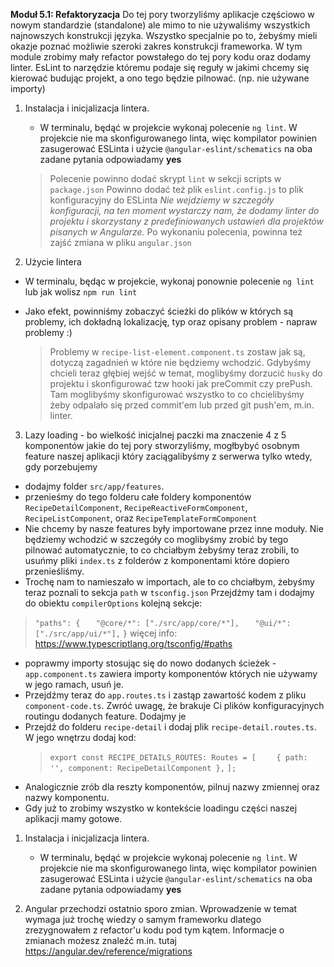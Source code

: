 **Moduł 5.1: Refaktoryzacja**
Do tej pory tworzyliśmy aplikacje częściowo w nowym standardzie (standalone) ale mimo to nie używaliśmy wszystkich najnowszych konstrukcji języka.
Wszystko specjalnie po to, żebyśmy mieli okazje poznać możliwie szeroki zakres konstrukcji frameworka.
W tym module zrobimy mały refactor powstałego do tej pory kodu oraz dodamy linter.
EsLint to narzędzie któremu podaje się reguły w jakimi chcemy się kierować budując projekt, a ono tego będzie pilnować. (np. nie używane importy)

1. Instalacja i inicjalizacja lintera.
   * W terminalu, będąć w projekcie wykonaj polecenie `ng lint`. W projekcie nie ma skonfigurowanego linta, więc kompilator powinien zasugerować ESLinta i użycie `@angular-eslint/schematics` na oba zadane pytania odpowiadamy **yes**

    > Polecenie powinno dodać skrypt `lint` w sekcji scripts w `package.json`
    > Powinno dodać też plik `eslint.config.js` to plik konfiguracyjny do ESLinta
    > _Nie wejdziemy w szczegóły konfiguracji, na ten moment wystarczy nam,_
    > _że dodamy linter do projektu i skorzystany z predefiniowanych ustawień dla projektów pisanych w Angularze._
    > Po wykonaniu polecenia, powinna też zajść zmiana w pliku `angular.json`
2. Użycie lintera
  * W terminalu, będąc w projekcie, wykonaj ponownie polecenie `ng lint` lub jak wolisz `npm run lint`
  * Jako efekt, powinniśmy zobaczyć ścieżki do plików w których są problemy, ich dokładną lokalizację, typ oraz opisany problem - napraw problemy :)
    
    > Problemy w `recipe-list-element.component.ts` zostaw jak są, dotyczą zagadnień w które nie będziemy wchodzić.
    > Gdybyśmy chcieli teraz głębiej wejść w temat, moglibyśmy dorzucić `husky` do projektu i skonfigurować tzw hooki jak preCommit czy prePush.
    > Tam moglibyśmy skonfigurować wszystko to co chcielibyśmy żeby odpalało się przed commit'em lub przed git push'em, m.in. linter.

3. Lazy loading - bo wielkość inicjalnej paczki ma znaczenie
  4 z 5 komponentów jakie do tej pory stworzyliśmy, mogłbybyć osobnym feature naszej aplikacji który zaciągalibyśmy z serwerwa tylko wtedy, gdy porzebujemy

  * dodajmy folder `src/app/features`.
  * przenieśmy do tego folderu całe foldery komponentów `RecipeDetailComponent`, `RecipeReactiveFormComponent`, `RecipeListComponent`, oraz `RecipeTemplateFormComponent`
  * Nie chcemy by nasze features były importowane przez inne moduły. Nie będziemy wchodzić w szczegóły co moglibyśmy zrobić by tego pilnować automatycznie, to co chciałbym żebyśmy teraz zrobili, to usuńmy pliki `index.ts` z folderów z komponentami które dopiero przenieśliśmy.
  * Trochę nam to namieszało w importach, ale to co chciałbym, żebyśmy teraz poznali to sekcja `path` w `tsconfig.json`
  Przejdźmy tam i dodajmy do obiektu `compilerOptions` kolejną sekcje:
  > `"paths": {`
  > `   "@core/*": ["./src/app/core/*"],`
  > `   "@ui/*": ["./src/app/ui/*"],`
  > `}`
  > więcej info: https://www.typescriptlang.org/tsconfig/#paths

  * poprawmy importy stosując się do nowo dodanych ścieżek - `app.component.ts` zawiera importy komponentów których nie używamy w jego ramach, usuń je.
  * Przejdźmy teraz do `app.routes.ts` i zastąp zawartość kodem z pliku `component-code.ts`. Zwróć uwagę, że brakuje Ci plików konfiguracyjnych routingu dodanych feature. Dodajmy je
  * Przejdź do folderu `recipe-detail` i dodaj plik `recipe-detail.routes.ts`. W jego wnętrzu dodaj kod:
    > `export const RECIPE_DETAILS_ROUTES: Routes = [`
    > `    { path: '', component: RecipeDetailComponent },`
    > `];`
  * Analogicznie zrób dla reszty komponentów, pilnuj nazwy zmiennej oraz nazwy komponentu.
  * Gdy już to zrobimy wszystko w kontekście loadingu części naszej aplikacji mamy gotowe.

1. Instalacja i inicjalizacja lintera.
   * W terminalu, będąć w projekcie wykonaj polecenie `ng lint`. W projekcie nie ma skonfigurowanego linta, więc kompilator powinien zasugerować ESLinta i użycie `@angular-eslint/schematics` na oba zadane pytania odpowiadamy **yes**

4. Angular przechodzi ostatnio sporo zmian. Wprowadzenie w temat wymaga już trochę wiedzy o samym frameworku dlatego zrezygnowałem z refactor'u kodu pod tym kątem. Informacje o zmianach możesz znaleźć m.in. tutaj https://angular.dev/reference/migrations
